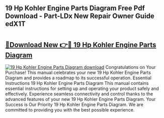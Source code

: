 ## 19 Hp Kohler Engine Parts Diagram Free Pdf Download - Part-LDx New Repair Owner Guide edX1T

# <h2><a href="http://dfkj90k.blite.top/?on=19+Hp+Kohler+Engine+Parts+Diagram">🔗Download New 👉🔴 19 Hp Kohler Engine Parts Diagram</a></h2>

[![19 Hp Kohler Engine Parts Diagram download](https://i.imgur.com/lujVjoI.png)](http://dfkj90k.blite.top/?on=19+Hp+Kohler+Engine+Parts+Diagram)
Congratulations on Your Purchase! This manual celebrates your new 19 Hp Kohler Engine Parts Diagram and provides a roadmap to its successful operation. Essential Instructions 19 Hp Kohler Engine Parts Diagram This manual contains essential instructions for setting up and operating your product safely and effectively. Experience seamless connectivity and control thanks to the advanced features of your new 19 Hp Kohler Engine Parts Diagram. Your Success is Our Priority 19 Hp Kohler Engine Parts Diagram. We are committed to providing you with the best possible experience.

